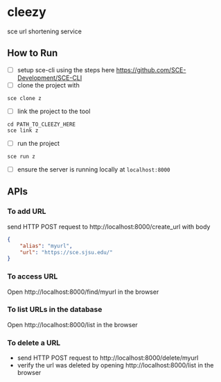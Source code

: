 # cleezy
sce url shortening service

## How to Run
- [ ] setup sce-cli using the steps here https://github.com/SCE-Development/SCE-CLI
- [ ] clone the project with
```
sce clone z
```
- [ ] link the project to the tool
```
cd PATH_TO_CLEEZY_HERE
sce link z
```
- [ ] run the project
```
sce run z
```
- [ ] ensure the server is running locally at `localhost:8000`

## APIs
### To add URL
send HTTP POST request to http://localhost:8000/create_url with body
```json
{
    "alias": "myurl",
    "url": "https://sce.sjsu.edu/"
}
```
### To access URL
Open http://localhost:8000/find/myurl in the browser

### To list URLs in the database
Open http://localhost:8000/list in the browser

### To delete a URL
- send HTTP POST request to http://localhost:8000/delete/myurl
- verify the url was deleted by opening http://localhost:8000/list in the browser
